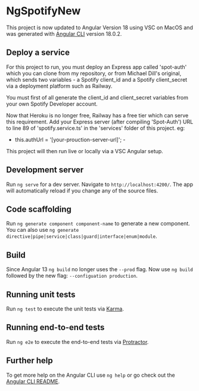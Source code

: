 # NgSpotifyNew

This project is now updated to Angular Version 18 using VSC on MacOS and was generated with [Angular CLI](https://github.com/angular/angular-cli) version 18.0.2.

## Deploy a service

For this project to run, you must deploy an Express app called 'spot-auth' which you can clone from my repository, or from Michael Dill's original, which sends two variables - a Spotify client_id and a Spotify client_secret via a deployment platform such as Railway. 

You must first of all generate the client_id and client_secret variables from your own Spotify Developer account.  

Now that Heroku is no longer free, Railway has a free tier which can serve this requirement. Add your Express server (after compiling 'Spot-Auth') URL to line 89 of 'spotify.service.ts' in the 'services' folder of this project. eg:
- this.authUrl = '[your-prouction-server-url]'; -

This project will then run live or locally via a VSC Angular setup.

## Development server

Run `ng serve` for a dev server. Navigate to `http://localhost:4200/`. The app will automatically reload if you change any of the source files.

## Code scaffolding

Run `ng generate component component-name` to generate a new component. You can also use `ng generate directive|pipe|service|class|guard|interface|enum|module`.

## Build

Since Angular 13 `ng build` no longer uses the `--prod` flag. Now use `ng build` followed by the new flag: `--configuation production`.

## Running unit tests

Run `ng test` to execute the unit tests via [Karma](https://karma-runner.github.io).

## Running end-to-end tests

Run `ng e2e` to execute the end-to-end tests via [Protractor](http://www.protractortest.org/).

## Further help

To get more help on the Angular CLI use `ng help` or go check out the [Angular CLI README](https://github.com/angular/angular-cli/blob/master/README.md).
